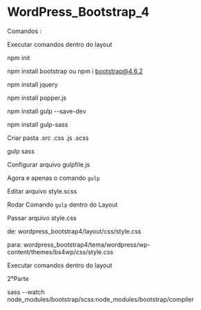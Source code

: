 # WordPress_Bootstrap_4


Comandos : 

Executar comandos dentro do layout

npm init

npm install bootstrap ou npm i bootstrap@4.6.2

npm install jquery

npm install popper.js

npm install gulp --save-dev

npm install gulp-sass

Criar pasta
	.src
		.css
		.js
		.scss


gulp sass

Configurar arquivo gulpfile.js

Agora e apenas o comando `gulp`

Editar arquivo style.scss 

Rodar Comando `gulp` dentro do Layout  

Passar arquivo style.css

de: wordpress_bootstrap4/layout/css/style.css

para: wordpress_bootstrap4/tema/wordpress/wp-content/themes/bs4wp/css/style.css

Executar comandos dentro do layout

2°Parte

sass --watch node_modules/bootstrap/scss:node_modules/bootstrap/compiler

